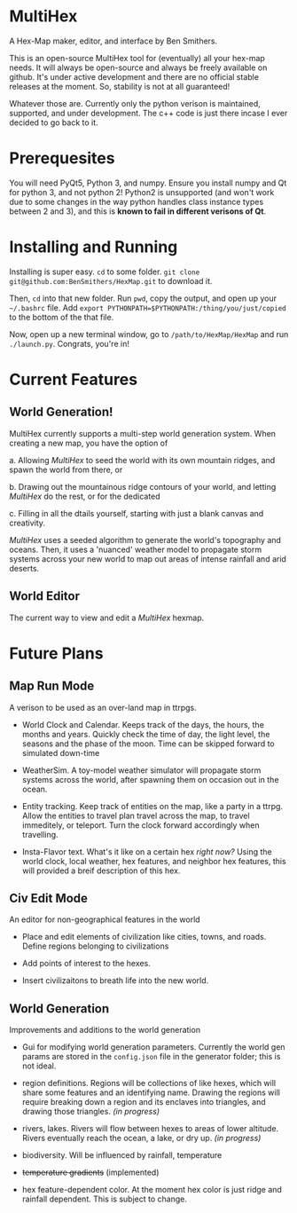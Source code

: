 # MultiHex
A Hex-Map maker, editor, and interface by Ben Smithers.

This is an open-source MultiHex tool for (eventually) all your hex-map needs. 
It will always be open-source and always be freely available on github.
It's under active development and there are no official stable releases at the moment.
So, stability is not at all guaranteed! 

Whatever those are. 
Currently only the python verison is maintained, supported, and under development. 
The c++ code is just there incase I ever decided to go back to it. 


# Prerequesites

You will need PyQt5, Python 3, and numpy.
Ensure you install numpy and Qt for python 3, and not python 2! 
Python2 is unsupported (and won't work due to some changes in the way python handles class instance types between 2 and 3), and this is **known to fail in different verisons of Qt**.

# Installing and Running

Installing is super easy. `cd` to some folder. `git clone git@github.com:BenSmithers/HexMap.git` to download it.

Then, `cd` into that new folder. Run `pwd`, copy the output, and open up your `~/.bashrc` file.
Add `export PYTHONPATH=$PYTHONPATH:/thing/you/just/copied` to the bottom of the that file. 

Now, open up a new terminal window, go to `/path/to/HexMap/HexMap` and run `./launch.py`. Congrats, you're in!

# Current Features

## World Generation! 

MultiHex currently supports a multi-step world generation system. 
When creating a new map, you have the option of 

a. Allowing *MultiHex* to seed the world with its own mountain ridges, and spawn the world from there, or

b. Drawing out the mountainous ridge contours of your world, and letting *MultiHex* do the rest, or for the dedicated

c. Filling in all the dtails yourself, starting with just a blank canvas and creativity.

*MultiHex* uses a seeded algorithm to generate the world's topography and oceans. 
Then, it uses a 'nuanced' weather model to propagate storm systems across your new world to map out areas of intense rainfall and arid deserts. 

## World Editor

The current way to view and edit a *MultiHex* hexmap. 

# Future Plans

## Map Run Mode

A verison to be used as an over-land map in ttrpgs. 

* World Clock and Calendar. 
Keeps track of the days, the hours, the months and years. 
Quickly check the time of day, the light level, the seasons and the phase of the moon.
Time can be skipped forward to simulated down-time

* WeatherSim. 
A toy-model weather simulator will propagate storm systems across the world, after spawning them on occasion out in the ocean. 

* Entity tracking. Keep track of entities on the map, like a party in a ttrpg.
Allow the entities to travel plan travel across the map, to travel immeditely, or teleport. 
Turn the clock forward accordingly when travelling.

* Insta-Flavor text. What's it like on a certain hex *right now?* Using the world clock, local weather, hex features, and neighbor hex features, this will provided a breif description of this hex. 

## Civ Edit Mode

An editor for non-geographical features in the world

* Place and edit elements of civilization like cities, towns, and roads. 
Define regions belonging to civilizations 

* Add points of interest to the hexes.

* Insert civilizaitons to breath life into the new world. 

## World Generation

Improvements and additions to the world generation

* Gui for modifying world generation parameters. Currently the world gen params are stored in the `config.json` file in the generator folder; this is not ideal. 

* region definitions. 
Regions will be collections of like hexes, which will share some features and an identifying name. 
Drawing the regions will require breaking down a region and its enclaves into triangles, and drawing those triangles. _(in progress)_

* rivers, lakes.
Rivers will flow between hexes to areas of lower altitude. Rivers eventually reach the ocean, a lake, or dry up. _(in progress)_

* biodiversity. Will be influenced by rainfall, temperature 

* ~~temperature gradients~~ (implemented)

* hex feature-dependent color.
At the moment hex color is just ridge and rainfall dependent. 
This is subject to change. 
